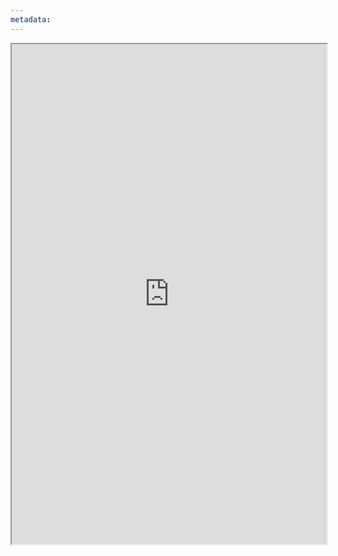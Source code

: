 ```yaml
---
metadata:
---
```



<iframe
		height =800
		width = 100%
		padding = 0 0
		margins = 0 0
		src="https://mimic-fight-club.github.io/index.html"  title="Mimic Fight Club Encounters"></iframe>